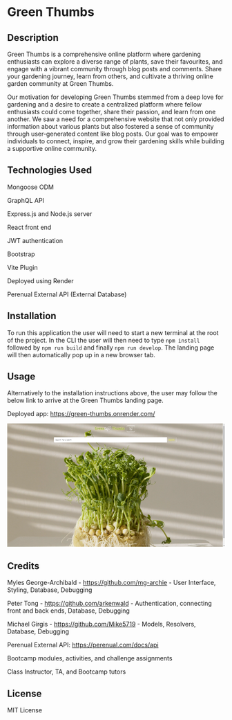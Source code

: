 # Green Thumbs

## Description

Green Thumbs is a comprehensive online platform where gardening enthusiasts can explore a diverse range of plants, save their favourites, and engage with a vibrant community through blog posts and comments. Share your gardening journey, learn from others, and cultivate a thriving online garden community at Green Thumbs.

Our motivation for developing Green Thumbs stemmed from a deep love for gardening and a desire to create a centralized platform where fellow enthusiasts could come together, share their passion, and learn from one another. We saw a need for a comprehensive website that not only provided information about various plants but also fostered a sense of community through user-generated content like blog posts. Our goal was to empower individuals to connect, inspire, and grow their gardening skills while building a supportive online community.

## Technologies Used

Mongoose ODM

GraphQL API

Express.js and Node.js server

React front end

JWT authentication

Bootstrap

Vite Plugin

Deployed using Render

Perenual External API (External Database)

## Installation

To run this application the user will need to start a new terminal at the root of the project. In the CLI the user will then need to type `npm install` followed by `npm run build` and finally `npm run develop`. The landing page will then automatically pop up in a new browser tab.


## Usage

Alternatively to the installation instructions above, the user may follow the below link to arrive at the Green Thumbs landing page.

Deployed app: https://green-thumbs.onrender.com/

![Green Thumbs landing page](<./client/public/greenthumbs.png>)


## Credits

Myles George-Archibald - https://github.com/mg-archie - User Interface, Styling, Database, Debugging

Peter Tong - https://github.com/arkenwald - Authentication, connecting front and back ends, Database, Debugging

Michael Girgis - https://github.com/Mike5719 - Models, Resolvers, Database, Debugging

Perenual External API: https://perenual.com/docs/api

Bootcamp modules, activities, and challenge assignments

Class Instructor, TA, and Bootcamp tutors


## License

MIT License









 








